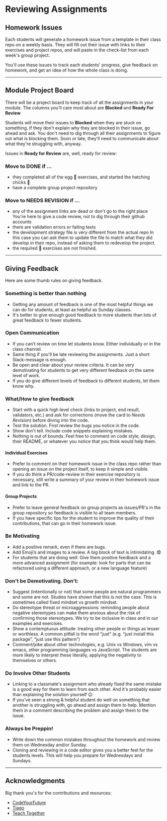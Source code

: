 # Reviewing Assignments

## Homework Issues

Each students will generate a homework issue from a template in their class repo on a weekly basis. They will fill out their issue with links to their exercises and project repos, and will paste in the check-list from each week's group project.

You'll use these issues to track each students' progress, give feedback on homework, and get an idea of how the whole class is doing.

---

## Module Project Board

There will be a project board to keep track of all the assignments in your module.  The columns you'll care most about are __Blocked__ and __Ready For Review__

Students will move their issues to __Blocked__ when they are stuck on something. If they don't explain why they are blocked in their issue, go ahead and ask. You don't need to dig through all their assignments to figure out what is blocking them. Soon or late, they'll need to communicate about what they're struggling with, anyway.

Issues in __Ready for Review__ are, well, ready for review:

### Move to DONE if ...

* they completed all of the egg :egg: exercises, and started the hatching chicks :hatching_chick:
* have a complete group project repository

### Move to NEEDS REVISION if ...

* any of the assignment links are dead or don't go to the right place
You're here to give a code review, not to dig through their github accounts
* there are validation errors or failing tests
* the development strategy file is very different from the actual repo
In this case you can ask them to update the file to match what they did develop in their repo, instead of asking them to redevelop the project.
* the required :egg: exercises are not finished.

---

## Giving Feedback

Here are some thumb rules on giving feedback.

### Something is better than nothing

* Getting any amount of feedback is one of the most helpful things we can do for students, at least as helpful as Sunday classes.
* It's better to give enough good feedback to more students than lots of great feedback to fewer students.

### Open Communication

* If you can’t review on time let students know. Either individually or in the class channel.
* Same thing if you'll be late reviewing the assignments. Just a short Slack-message is enough.
* Be open and clear about your review criteria. It can be very demotivating for students to get very different feedback on the same level of work.
* If you do give different levels of feedback to different students, let them know why.

### What/How to give feedback

* Start with a quick high level check (links to project, end result, validators, etc.) and ask for corrections (move the card to _Needs Revision_) before diving into the code.
* Test the solution. First review the bugs you notice in the code.
* Show don’t tell. Include code snippets explaining mistakes.
* Nothing is out of bounds. Feel free to comment on code style, design, their README, or whatever you notice that you think would help them.

#### Individual Exercises

* Prefer to comment on their homework issue in the class repo rather than opening an issue on the project itself, to keep it simple and visible.
* If you do think a PR/code-review in their exercise repository is necessary, still write a summary of your review in their homework issue and link to the PR.

#### Group Projects

* Prefer to leave general feedback on group projects as issues/PR's in the group repository so feedback is visible to all team members.
* If you have specific tips for the student to improve the quality of their contributions, that can go in their homework issue.

### Be Motivating

* Add a positive remark, even if there are bugs.
* Add Emoji’s and images to a review. A big block of text is intimidating. :fearful:
* For students that are doing well: Give them positive feedback and a more advanced assignment (for example: look for parts that can be refactored using a different approach, or a new language feature)

### Don't be Demotivating. Don't:

* Suggest (intentionally or not) that some people are natural programmers and some are not.
Studies have shown that this is not the case. This is sometimes called fixed mindset vs growth mindset.
* Do stereotype threat or microaggressions: reminding people about negative stereotypes can make them anxious about the risk of confirming those stereotypes.
We try to be inclusive in class and in our examples and exercises.
* Show a contemptuous attitude: treating other people or things as lesser or worthless.
A common pitfall is the word “just” (e.g. “just install this package”, ”just use this pattern”)
* Comment/joke about other technologies, e.g. Unix vs Windows, vim vs emacs, other programming languages vs JavaScript.
The students are more likely to interpret these literally, applying the negativity to themselves or others.

### Do Involve Other Students

* Linking to a classmate's assignment who already fixed the same mistake is a good way for them to learn from each other. And it's probably easier than explaining the solution yourself :wink:
* If you've seen a strong & helpful student do well on something that another is struggling with, go ahead and assign them to help.  Mention them in a comment describing the problem and assign them to the issue.

### Always be Preppin!

* Write down the common mistakes throughout the homework and review them on Wednesday and/or Sunday.
* Cloning and reviewing in a code editor gives you a better feel for the students levels. This will help you prepare for Wednesdays and Sundays.

---

## Acknowledgments

Big thank you's for the contributions and resources:

- [CodeYourFuture](https://teachertraining.codeyourfuture.io/content/motivation-and-demotivation)
- [Tiago](https://github.com/otagi)
- [Teach Together](https://teachtogether.tech)

